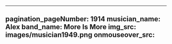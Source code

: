 ------
pagination_pageNumber: 1914
musician_name: Alex
band_name: More Is More
img_src: images/musician1949.png
onmouseover_src: 
------